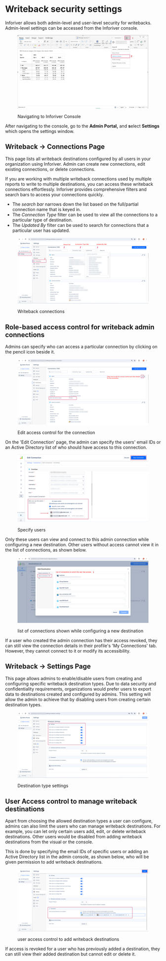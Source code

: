 # Writeback security settings

Inforiver allows both admin-level and user-level security for writebacks. Admin-level settings can be accessed from the Inforiver console.&#x20;

<figure><img src="../../../.gitbook/assets/image (742).png" alt=""><figcaption><p>Navigating to Inforiver Console</p></figcaption></figure>

After navigating to the console, go to the **Admin Portal,** and **s**elect **Settings** which opens the settings window.

## **Writeback -> Connections Page**

This page lists all writeback destinations configured by all users in your organization using Inforiver. Admin can create new connections, edit existing connections, or delete connections.

If you are working with multiple writeback connections used by multiple reports to write to multiple destinations, you can access these writeback connections effortlessly. Inforiver provides comprehensive filters and search bars to access your connections quickly.

* The _search bar_ narrows down the list based on the full/partial connection name that is keyed in.
* The _Connection Type_ filter can be used to view all the connections to a particular type of destination.
* The _Updated By_ filter can be used to search for connections that a particular user has updated.

<figure><img src="../../../.gitbook/assets/image (744).png" alt=""><figcaption><p>Writeback connections</p></figcaption></figure>

## **Role-based access control for writeback admin connections**

Admins can specify who can access a particular connection by clicking on the pencil icon beside it.

<figure><img src="../../../.gitbook/assets/image (745).png" alt=""><figcaption><p>Edit access control for the connection</p></figcaption></figure>

On the 'Edit Connection' page, the admin can specify the users' email IDs or an Active Directory list of who should have access to this connection.

<figure><img src="../../../.gitbook/assets/1.2.2. rba for connections-2.png" alt=""><figcaption><p>Specify users</p></figcaption></figure>

Only these users can view and connect to this admin connection while configuring a new destination. Other users without access cannot view it in the list of connections, as shown below.

<figure><img src="../../../.gitbook/assets/1.2.3. rba for connections-3.png" alt=""><figcaption><p>list of connections shown while configuring a new destination</p></figcaption></figure>

If a user who created the admin connection has their access revoked, they can still view the connection details in their profile's 'My Connections' tab. However, they cannot connect to it or modify its accessibility.

## **Writeback -> Settings Page**

This page allows admins to enable/disable users from creating and configuring specific writeback destination types. Due to data security and confidentiality requirements, organizations would prefer users to export data to destinations created and configured by admins. This setting will allow the admin to achieve that by disabling users from creating certain destination types.

<figure><img src="../../../.gitbook/assets/image (746).png" alt=""><figcaption><p>Destination type settings</p></figcaption></figure>

## **User Access control to manage writeback destinations**

Apart from choosing the allowed destination types a user can configure, admins can also limit the users who can manage writeback destinations. For example, you can let only certain users add, edit, or delete writeback destinations. Other users would be disabled from adding writeback destinations from the visual or the console.&#x20;

This is done by specifying the email IDs of specific users or adding an Active Directory list in the admin console, as shown below, who will be given permission to add writeback destinations.&#x20;

<figure><img src="../../../.gitbook/assets/image (747).png" alt=""><figcaption><p>user access control to add writeback destinations</p></figcaption></figure>

If access is revoked for a user who has previously added a destination, they can still view their added destination but cannot edit or delete it.
